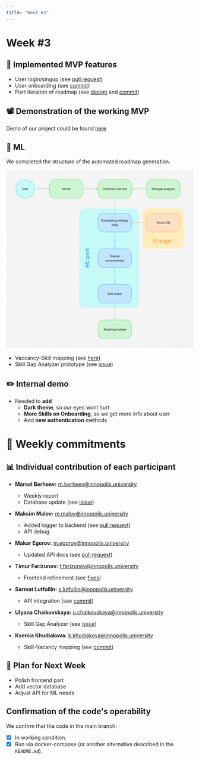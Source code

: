 ```yaml
---
title: "Week #3"
---
```


# **Week #3**

## 🚀 **Implemented MVP features**

* User login/singup (see [pull request](https://github.com/IU-Capstone-Project-2025/KIZAK/pull/38))
* User onboarding (see [commit](https://github.com/IU-Capstone-Project-2025/KIZAK/commit/5eb94228db926daf3178c15691ddb0fe10375b19))
* Fisrt iteration of roadmap (see [design](https://github.com/IU-Capstone-Project-2025/KIZAK/issues/26) and [commit](https://github.com/IU-Capstone-Project-2025/KIZAK/commit/323020397d71bb41a700c78b674c956299e793fe))

## 📽️ **Demonstration of the working MVP**

Demo of our project could be found [here](https://youtu.be/-rpj0gbobS4)

## 🤖 **ML**

We completed the structure of the automated roadmap generation.

![Roadmap](https://github.com/IU-Capstone-Project-2025/KIZAK/blob/main/assets/ml_str.jpg)

* Vaccancy-Skill mapping (see [here](https://github.com/IU-Capstone-Project-2025/KIZAK/blob/feature-job_skill_mapping/ml/jv_mapping.ipynb))
* Skill Gap Analyzer prototype (see [issue](https://github.com/IU-Capstone-Project-2025/KIZAK/issues/45))

## ✏️ **Internal demo**

* Needed to **add**
  * **Dark theme**, so our eyes wont hurt
  * **More Skills on Onboarding**, so we get more info about user
  * Add **new authentication** methods

# 📝 **Weekly commitments**

## 📊 **Individual contribution of each participant**

* **Marsel Berheev:** m.berheev@innopolis.university
  * Weekly report
  * Database update (see [issue](https://github.com/IU-Capstone-Project-2025/KIZAK/issues/40))

* **Maksim Malov:** m.malov@innopolis.university
  * Added logger to backend (see [pull request](https://github.com/IU-Capstone-Project-2025/KIZAK/pull/39))
  * API debug

* **Makar Egorov:** m.egorov@innopolis.university
  * Updated API docs (see [pull request](https://github.com/IU-Capstone-Project-2025/KIZAK/pull/46))

* **Timur Farizunov:** t.farizunov@innopolis.university
  * Frontend refinement (see [fixes](https://github.com/IU-Capstone-Project-2025/KIZAK/commit/f48a2f802f8a18f1b504e9f3364940e41e844125))

* **Sarmat Lutfullin:** s.lutfullin@innopolis.university
  * API integration (see [commit](https://github.com/IU-Capstone-Project-2025/KIZAK/commit/ffaf302b7a3515406dc517cf96f205425b033be3))
 
* **Ulyana Chaikovskaya:** u.chaikouskaya@innopolis.university
  * Skill Gap Analyzer (see [issue](https://github.com/IU-Capstone-Project-2025/KIZAK/issues/45))

* **Kseniia Khudiakova:** k.khudiakova@innopolis.university
  * Skill-Vacancy mapping (see [commit](https://github.com/IU-Capstone-Project-2025/KIZAK/commit/dff3487d339a6efb10a4f94b9d1d611a1e014c1e))

## 🎯 **Plan for Next Week**

* Polish frontend part
* Add vector database
* Adjust API for ML needs

## Confirmation of the code's operability

We confirm that the code in the main branch:
- [x] In working condition.
- [x] Run via docker-compose (or another alternative described in the `README.md`).
